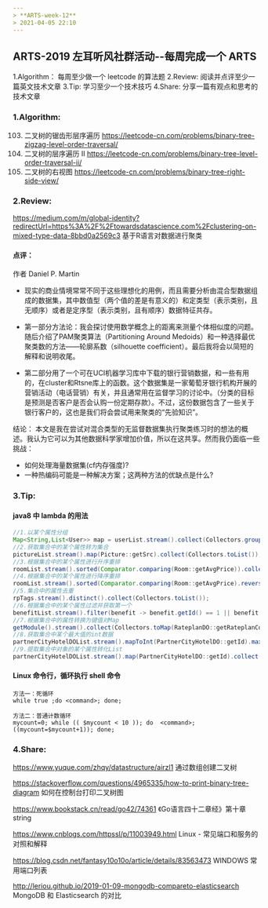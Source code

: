 ```yaml
---
> **ARTS-week-12**
> 2021-04-05 22:10
---
```



## ARTS-2019 左耳听风社群活动--每周完成一个 ARTS
1.Algorithm： 每周至少做一个 leetcode 的算法题
2.Review: 阅读并点评至少一篇英文技术文章
3.Tip: 学习至少一个技术技巧
4.Share: 分享一篇有观点和思考的技术文章

### 1.Algorithm:

103. 二叉树的锯齿形层序遍历 https://leetcode-cn.com/problems/binary-tree-zigzag-level-order-traversal/
107. 二叉树的层序遍历 II https://leetcode-cn.com/problems/binary-tree-level-order-traversal-ii/
199. 二叉树的右视图 https://leetcode-cn.com/problems/binary-tree-right-side-view/

### 2.Review:

https://medium.com/m/global-identity?redirectUrl=https%3A%2F%2Ftowardsdatascience.com%2Fclustering-on-mixed-type-data-8bbd0a2569c3
基于R语言对数据进行聚类
          

#### 点评：

作者 Daniel P. Martin
- 现实的商业情境常常不同于这些理想化的用例，而且需要分析由混合型数据组成的数据集，其中数值型（两个值的差是有意义的）和定类型（表示类别，且无顺序）或者是定序型（表示类别，且有顺序）数据特征共存。

- 第一部分方法论：我会探讨使用数学概念上的距离来测量个体相似度的问题。随后介绍了PAM聚类算法（Partitioning Around Medoids）和一种选择最优聚类数的方法——轮廓系数（silhouette coefficient）。最后我将会以简短的解释和说明收尾。
- 第二部分用了一个可在UCI机器学习库中下载的银行营销数据，和一些有用的，在cluster和Rtsne库上的函数。这个数据集是一家葡萄牙银行机构开展的营销活动（电话营销）有关，并且通常用在监督学习的讨论中。（分类的目标是预测是否客户是否会认购一份定期存款）。不过，这份数据包含了一些关于银行客户的，这也是我们将会尝试用来聚类的“先验知识”。

结论：
  本文是我在尝试对混合类型的无监督数据集执行聚类练习时的想法的概述。我认为它可以为其他数据科学家增加价值，所以在这共享。然而我仍面临一些挑战：
- 如何处理海量数据集(cf内存强度)?
- 一种热编码可能是一种解决方案；这两种方法的优缺点是什么?

### 3.Tip:

#### java8 中 lambda 的用法

```java
//1.以某个属性分组
Map<String,List<User>> map = userList.stream().collect(Collectors.groupingBy(User::getName));
//2.获取集合中的某个属性转为集合
pictureList.stream().map(Picture::getSrc).collect(Collectors.toList());
//3.根据集合中的某个属性进行升序重排
roomList.stream().sorted(Comparator.comparing(Room::getAvgPrice)).collect(Collectors.toList());
//4.根据集合中的某个属性进行降序重排
roomList.stream().sorted(Comparator.comparing(Room::getAvgPrice).reversed()).collect(Collectors.toList());
//5.集合中的属性去重
rpTags.stream().distinct().collect(Collectors.toList());
//6.根据集合中的某个属性过滤并获取第一个
benefitList.stream().filter(benefit -> benefit.getId() == 1 || benefit.getId() == 20 || benefit.getId() == 26 || benefit.getId() == 89) .findFirst().orElse(null);
//7.根据集合中的属性转换为键值对Map
getModule().stream().collect(Collectors.toMap(RateplanDO::getRateplanCode, rateplanDO -> rateplanDO));
//8.获取集合中某个最大值的int数据
partnerCityHotelDOList.stream().mapToInt(PartnerCityHotelDO::getId).max().orElse(-1);
//9.提取集合中对象的某个属性转化List
partnerCityHotelDOList.stream().map(PartnerCityHotelDO::getId).collect(Collectors.toList());
```

#### Linux 命令行，循环执行 shell 命令

```shell
方法一：死循环
while true ;do <command>; done;

方法二：普通计数循环
mycount=0; while (( $mycount < 10 )); do  <command>;((mycount=$mycount+1)); done;
```


### 4.Share:

https://www.yuque.com/zhqy/datastructure/airzl1
通过数组创建二叉树

https://stackoverflow.com/questions/4965335/how-to-print-binary-tree-diagram
如何在控制台打印二叉树图

https://www.bookstack.cn/read/go42/74361
《Go语言四十二章经》第十章 string

https://www.cnblogs.com/httpssl/p/11003949.html
Linux - 常见端口和服务的对照和解释

https://blog.csdn.net/fantasy10o10o/article/details/83563473
WINDOWS 常用端口列表

http://leriou.github.io/2019-01-09-mongodb-compareto-elasticsearch
MongoDB 和 Elasticsearch 的对比
